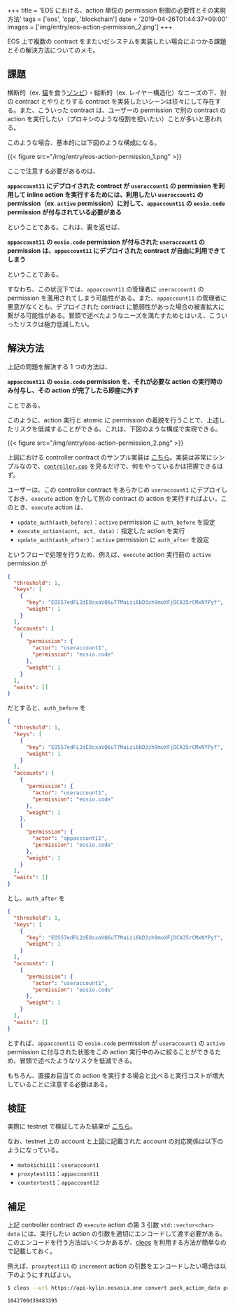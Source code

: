 +++
title = 'EOS における、action 単位の permission 制御の必要性とその実現方法'
tags = ['eos', 'cpp', 'blockchain']
date = '2019-04-26T01:44:37+09:00'
images = ['img/entry/eos-action-permission_2.png']
+++

EOS 上で複数の contract をまたいだシステムを実装したい場合にぶつかる課題とその解決方法についてのメモ。

<!--more-->

## 課題

横断的（ex. [猫](https://www.cryptokitties.co)を食う[ゾンビ](https://cryptozombies.io)）・縦断的（ex. レイヤー構造化）なニーズの下、別の contract とやりとりする contract を実装したいシーンは往々にして存在する。また、こういった contract は、ユーザーの permission で別の contract の action を実行したい（プロキシのような役割を担いたい）ことが多いと思われる。

このような場合、基本的には下図のような構成になる。

{{< figure src="/img/entry/eos-action-permission_1.png" >}}

ここで注意する必要があるのは、

**`appaccount11` にデプロイされた contract が `useraccount1` の permission を利用して inline action を実行するためには、利用したい `useraccount1` の permission（ex. `active` permission）に対して、`appaccount11` の `eosio.code` permission が付与されている必要がある**

ということである。これは、裏を返せば、

**`appaccount11` の `eosio.code` permission が付与された `useraccount1` の permission は、`appaccount11` にデプロイされた contract が自由に利用できてしまう**

ということである。

すなわち、この状況下では、`appaccount11` の管理者に `useraccount1` の permission を濫用されてしまう可能性がある。また、`appaccount11` の管理者に悪意がなくとも、デプロイされた contract に脆弱性があった場合の被害拡大に繋がる可能性がある。冒頭で述べたようなニーズを満たすためとはいえ、こういったリスクは極力低減したい。

## 解決方法

上記の問題を解決する 1 つの方法は、

**`appaccount11` の `eosio.code` permission を、それが必要な action の実行時のみ付与し、その action が完了したら即座に外す**

ことである。

このように、action 実行と atomic に permission の着脱を行うことで、上述したリスクを低減することができる。これは、下図のような構成で実現できる。

{{< figure src="/img/entry/eos-action-permission_2.png" >}}

上図における controller contract のサンプル実装は [こちら](https://github.com/m0t0k1ch1/sandbox/tree/master/eos/action-permission/controller)。実装は非常にシンプルなので、[`controller.cpp`](https://github.com/m0t0k1ch1/sandbox/blob/master/eos/action-permission/controller/controller.cpp) を見るだけで、何をやっているかは把握できるはず。

ユーザーは、この controller contract をあらかじめ `useraccount1` にデプロイしておき、`execute` action を介して別の contract の action を実行すればよい。このとき、`execute` action は、

- `update_auth(auth_before)`：`active` permission に `auth_before` を設定
- `execute_action(acnt, act, data)`：指定した action を実行
- `update_auth(auth_after)`：`active` permission に `auth_after` を設定

というフローで処理を行うため、例えば、`execute` action 実行前の `active` permission が

```json
{
  "threshold": 1,
  "keys": [
    {
      "key": "EOS57edFL2dE8sxaVQ6uT7Maizi6bD3zh9moXFjDCA35rCMxNYPyf",
      "weight": 1
    }
  ],
  "accounts": [
    {
      "permission": {
        "actor": "useraccount1",
        "permission": "eosio.code"
      },
      "weight": 1
    }
  ],
  "waits": []
}
```

だとすると、`auth_before` を

```json
{
  "threshold": 1,
  "keys": [
    {
      "key": "EOS57edFL2dE8sxaVQ6uT7Maizi6bD3zh9moXFjDCA35rCMxNYPyf",
      "weight": 1
    }
  ],
  "accounts": [
    {
      "permission": {
        "actor": "useraccount1",
        "permission": "eosio.code"
      },
      "weight": 1
    },
    {
      "permission": {
        "actor": "appaccount11",
        "permission": "eosio.code"
      },
      "weight": 1
    }
  ],
  "waits": []
}
```

とし、`auth_after` を

```json
{
  "threshold": 1,
  "keys": [
    {
      "key": "EOS57edFL2dE8sxaVQ6uT7Maizi6bD3zh9moXFjDCA35rCMxNYPyf",
      "weight": 1
    }
  ],
  "accounts": [
    {
      "permission": {
        "actor": "useraccount1",
        "permission": "eosio.code"
      },
      "weight": 1
    }
  ],
  "waits": []
}
```

とすれば、`appaccount11` の `eosio.code` permission が `useraccount1` の `active` permission に付与された状態をこの action 実行中のみに絞ることができるため、冒頭で述べたようなリスクを低減できる。

もちろん、直接お目当ての action を実行する場合と比べると実行コストが増大していることに注意する必要はある。

## 検証

実際に testnet で検証してみた結果が [こちら](https://kylin.eosx.io/tx/fe1e0fbc4091d8151e53ce1d18ace3b63722150b5afd6e64bccb8961076e0774?listView=traces)。

なお、testnet 上の account と上図に記載された account の対応関係は以下のようになっている。

- `motokichi111`：`useraccount1`
- `proxytest111`：`appaccount11`
- `countertest1`：`appaccount12`

## 補足

上記 controller contract の `execute` action の第 3 引数 `std::vector<char> data` には、実行したい action の引数を適切にエンコードして渡す必要がある。このエンコードを行う方法はいくつかあるが、[cleos](https://developers.eos.io/eosio-cleos/docs) を利用する方法が簡単なので記載しておく。

例えば、`proxytest111` の `increment` action の引数をエンコードしたい場合は以下のようにすればよい。

```sh
$ cleos --url https://api-kylin.eosasia.one convert pack_action_data proxytest111 increment '{"me":"motokichi111"}'
```

```txt
1042700d39483395
```
